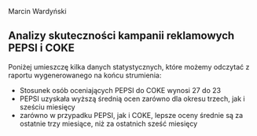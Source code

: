 Marcin Wardyński
## Analizy skuteczności kampanii reklamowych PEPSI i COKE

Poniżej umieszczę kilka danych statystycznych, które możemy odczytać z raportu wygenerowanego na końcu strumienia:

- Stosunek osób oceniających PEPSI do COKE wynosi 27 do 23
- PEPSI uzyskała wyższą średnią ocen zarówno dla okresu trzech, jak i sześciu miesięcy
- zarówno w przypadku PEPSI, jak i COKE, lepsze oceny średnie są za ostatnie trzy miesiące, niż za ostatnich sześć miesięcy